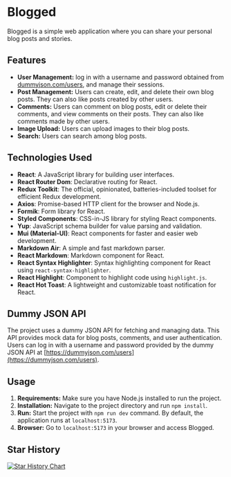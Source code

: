 # Blogged

Blogged is a simple web application where you can share your personal blog posts and stories.

## Features

- **User Management:** log in with a username and password obtained from [dummyjson.com/users](https://dummyjson.com/users), and manage their sessions.
- **Post Management:** Users can create, edit, and delete their own blog posts. They can also like posts created by other users.
- **Comments:** Users can comment on blog posts, edit or delete their comments, and view comments on their posts. They can also like comments made by other users.
- **Image Upload:** Users can upload images to their blog posts.
- **Search:** Users can search among blog posts.

## Technologies Used

- **React**: A JavaScript library for building user interfaces.
- **React Router Dom**: Declarative routing for React.
- **Redux Toolkit**: The official, opinionated, batteries-included toolset for efficient Redux development.
- **Axios**: Promise-based HTTP client for the browser and Node.js.
- **Formik**: Form library for React.
- **Styled Components**: CSS-in-JS library for styling React components.
- **Yup**: JavaScript schema builder for value parsing and validation.
- **Mui (Material-UI)**: React components for faster and easier web development. 
- **Markdown Air**: A simple and fast markdown parser.
- **React Markdown**: Markdown component for React.
- **React Syntax Highlighter**: Syntax highlighting component for React using `react-syntax-highlighter`.
- **React Highlight**: Component to highlight code using `highlight.js`.
- **React Hot Toast**: A lightweight and customizable toast notification for React.

## Dummy JSON API

The project uses a dummy JSON API for fetching and managing data. This API provides mock data for blog posts, comments, and user authentication. Users can log in with a username and password provided by the dummy JSON API at [https://dummyjson.com/users](https://dummyjson.com/users).

## Usage

1. **Requirements:** Make sure you have Node.js installed to run the project.
2. **Installation:** Navigate to the project directory and run `npm install`.
3. **Run:** Start the project with `npm run dev` command. By default, the application runs at `localhost:5173`.
4. **Browser:** Go to `localhost:5173` in your browser and access Blogged.

## Star History

[![Star History Chart](https://api.star-history.com/svg?repos=0MeMo07/Blogged&type=Timeline)](https://star-history.com/#0MeMo07/Blogged&Timeline)

